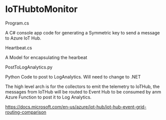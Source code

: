# IoTHubtoMonitor

Program.cs

A C# console app code for generating a Symmetric key to send a message to Azure IoT Hub. 

Heartbeat.cs

A Model for encapsulating the hearbeat

PostToLogAnalytics.py

Python Code to post to LogAnalytics. Will need to change to .NET


The high level arch is for the collectors to emit the telemetry to IoTHub, the messages from IoTHub will be routed to Event Hub to be consumed by anm Azure Function to post it to Log Analytics.

https://docs.microsoft.com/en-us/azure/iot-hub/iot-hub-event-grid-routing-comparison
